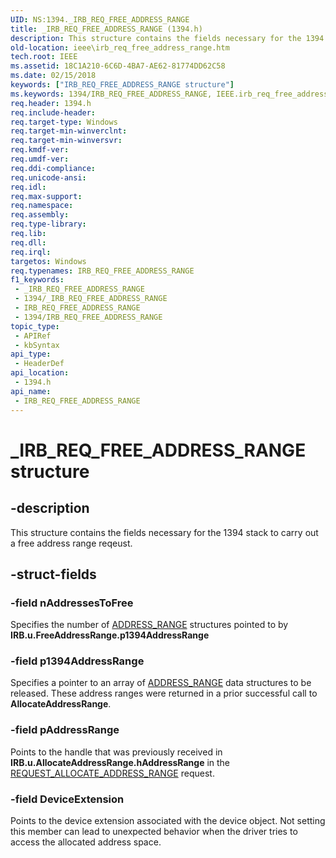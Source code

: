 ```yaml
---
UID: NS:1394._IRB_REQ_FREE_ADDRESS_RANGE
title: _IRB_REQ_FREE_ADDRESS_RANGE (1394.h)
description: This structure contains the fields necessary for the 1394 stack to carry out a free address range reqeust.
old-location: ieee\irb_req_free_address_range.htm
tech.root: IEEE
ms.assetid: 18C1A210-6C6D-4BA7-AE62-81774DD62C58
ms.date: 02/15/2018
keywords: ["IRB_REQ_FREE_ADDRESS_RANGE structure"]
ms.keywords: 1394/IRB_REQ_FREE_ADDRESS_RANGE, IEEE.irb_req_free_address_range, IRB_REQ_FREE_ADDRESS_RANGE, IRB_REQ_FREE_ADDRESS_RANGE structure [Buses], _IRB_REQ_FREE_ADDRESS_RANGE
req.header: 1394.h
req.include-header: 
req.target-type: Windows
req.target-min-winverclnt: 
req.target-min-winversvr: 
req.kmdf-ver: 
req.umdf-ver: 
req.ddi-compliance: 
req.unicode-ansi: 
req.idl: 
req.max-support: 
req.namespace: 
req.assembly: 
req.type-library: 
req.lib: 
req.dll: 
req.irql: 
targetos: Windows
req.typenames: IRB_REQ_FREE_ADDRESS_RANGE
f1_keywords:
 - _IRB_REQ_FREE_ADDRESS_RANGE
 - 1394/_IRB_REQ_FREE_ADDRESS_RANGE
 - IRB_REQ_FREE_ADDRESS_RANGE
 - 1394/IRB_REQ_FREE_ADDRESS_RANGE
topic_type:
 - APIRef
 - kbSyntax
api_type:
 - HeaderDef
api_location:
 - 1394.h
api_name:
 - IRB_REQ_FREE_ADDRESS_RANGE
---
```


# _IRB_REQ_FREE_ADDRESS_RANGE structure


## -description

This structure contains the fields necessary for the 1394 stack to carry out a free address range reqeust.

## -struct-fields

### -field nAddressesToFree

Specifies the number of <a href="https://docs.microsoft.com/windows-hardware/drivers/ddi/1394/ns-1394-_address_range">ADDRESS_RANGE</a> structures pointed to by <b>IRB.u.FreeAddressRange.p1394AddressRange</b>

### -field p1394AddressRange

Specifies a pointer to an array of <a href="https://docs.microsoft.com/windows-hardware/drivers/ddi/1394/ns-1394-_address_range">ADDRESS_RANGE</a> data structures to be released. These address ranges were returned in a prior successful call to <b>AllocateAddressRange</b>.

### -field pAddressRange

Points to the handle that was previously received in <b>IRB.u.AllocateAddressRange.hAddressRange</b> in the  <a href="https://msdn.microsoft.com/library/windows/hardware/ff537632">REQUEST_ALLOCATE_ADDRESS_RANGE</a> request.

### -field DeviceExtension

Points to the device extension associated with the device object. Not setting this member can lead to unexpected behavior when the driver tries to access the allocated address space.

